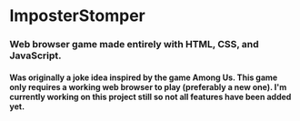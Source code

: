 # ImposterStomper
<h3>Web browser game made entirely with HTML, CSS, and JavaScript.</h3>
<h4>Was originally a joke idea inspired by the game Among Us. This game only requires a working web browser to play (preferably a new one). I'm currently working on this project still so not all features have been added yet.</h4>
